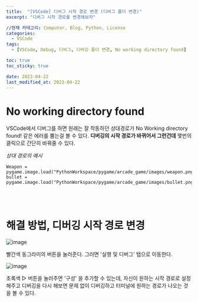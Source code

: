 ```yaml
---
title:  "[VSCode] 디버그 시작 경로 변경 (디버그 폴더 변경)"
excerpt: "디버그 시작 경로를 변경해보자"

//현재 카테고리: Computer, Blog, Python, License
categories:
  - VSCode
tags:
  - [VSCode, Debug, 디버그, 디버깅 폴더 변경, No working directory found]

toc: true
toc_sticky: true

date: 2023-04-22
last_modified_at: 2023-04-22
---
```


# No working directory found
VSCode에서 디버그를 하면 원래는 잘 작동하던 상대경로가 No Working directory found! 같은 에러를 뿜는걸 볼 수 있다. **디버깅의 시작 경로가 바뀌어서 그런건데** 몇번의 클릭으로 간단히 바꿔줄 수 있다.

*상대 경로의 예시*

```pyhon
Weapon = pygame.image.load("PythonWorkspace/pygame/arcade_game/images/weapon.png")
bullet = pygame.image.load("PythonWorkspace/pygame/arcade_game/images/bullet.png")
```
<br><br>

# 해결 방법, 디버깅 시작 경로 변경
![image](https://user-images.githubusercontent.com/128434645/233734069-d1147430-09a5-486e-93ce-8300c7fe3945.png)

빨간색 동그라미의 버튼을 눌러준다. 그러면 '실행 및 디버그' 탭으로 이동한다.


![image](https://user-images.githubusercontent.com/128434645/233734292-ff9b4c4f-1d6e-4ab7-9bcc-af71ed21e1ec.png)

초록색 ▷ 버튼을 눌러주면 '구성' 을 추가할 수 있는데, 자신이 원하는 시작 경로로 설정해주고 디버깅을 다시 해보면 문제 없이 디버깅하고 터미널에 원하는 경로가 나오는 것을 볼 수 있다.
